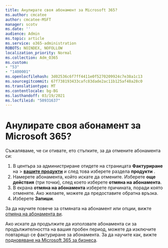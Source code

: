 ```yaml
---
title: Анулирате своя абонамент за Microsoft 365?
ms.author: cmcatee
author: cmcatee-MSFT
manager: scotv
ms.date: ''
audience: Admin
ms.topic: article
ms.service: o365-administration
ROBOTS: NOINDEX, NOFOLLOW
localization_priority: Normal
ms.collection: Adm_O365
ms.custom:
- "53"
- "1400001"
ms.openlocfilehash: 3d02536c6f7ff4411e0f5270209924c7e38a1c13
ms.sourcegitcommit: 67f738193433cafc83dade2ac11b125af48a28c0
ms.translationtype: MT
ms.contentlocale: bg-BG
ms.lasthandoff: 03/19/2021
ms.locfileid: "50931637"
---
```

# <a name="canceling-your-microsoft-365-subscription"></a>Анулирате своя абонамент за Microsoft 365?

Съжаляваме, че си отивате, ето стъпките, за да отмените абонамента си:

1. В центъра за администриране отидете на страницата **Фактуриране** на  >  **[вашите продукти](https://go.microsoft.com/fwlink/p/?linkid=842054)** и след това изберете раздела **продукти** .
2. Намерете абонамента, който искате да отмените. Изберете **още действия** (три точки), след което изберете **отмяна на абонамента**.
3. В екрана **отмяна на абонамента** изберете причината, поради която отменяте. Ако желаете, можете да предоставите обратна връзка.
4. Изберете **Запиши**.

За да научите повече за отмяната на абонамент или опции, вижте [отмяна на абонамента ви](https://docs.microsoft.com/microsoft-365/commerce/subscriptions/cancel-your-subscription).

Ако искате да продължите да използвате абонамента си за продължителността на вашия пробен период, можете да изключите повтарящо се фактуриране за абонамента. За да научите как, вижте [подновяване на Microsoft 365 за бизнеса](https://docs.microsoft.com/microsoft-365/commerce/subscriptions/renew-your-subscription).